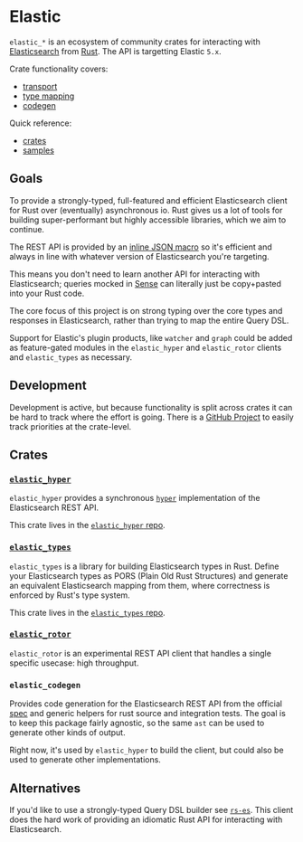 # Elastic

`elastic_*` is an ecosystem of community crates for interacting with [Elasticsearch](https://github.com/elastic/elasticsearch) from [Rust](https://www.rust-lang.org).
The API is targetting Elastic `5.x`.

Crate functionality covers:

- [transport](#elastic_hyper)
- [type mapping](#elastic_types)
- [codegen](#elastic_codegen)

Quick reference:

- [crates](#crates)
- [samples](https://github.com/elastic-rs/elastic-hyper/tree/master/samples)

## Goals

To provide a strongly-typed, full-featured and efficient Elasticsearch client for Rust over (eventually) asynchronous io. Rust gives us a lot of tools for building super-performant but highly accessible libraries, which we aim to continue.

The REST API is provided by an [inline JSON macro](https://github.com/KodrAus/json_str) so it's efficient and always in line with whatever version of Elasticsearch you're targeting.

This means you don't need to learn another API for interacting with Elasticsearch; queries mocked in [Sense](https://www.elastic.co/blog/found-sense-a-cool-json-aware-interface-to-elasticsearch) can literally just be copy+pasted into your Rust code.

The core focus of this project is on strong typing over the core types and responses in Elasticsearch, rather than trying to map the entire Query DSL.

Support for Elastic's plugin products, like `watcher` and `graph` could be added as feature-gated modules in the `elastic_hyper` and `elastic_rotor` clients and `elastic_types` as necessary.

## Development

Development is active, but because functionality is split across crates it can be hard to track where the effort is going.
There is a [GitHub Project](https://github.com/orgs/elastic-rs/projects/1) to easily track priorities at the crate-level.

## Crates

### [`elastic_hyper`](https://github.com/elastic-rs/elastic-hyper)

`elastic_hyper` provides a synchronous [`hyper`](https://github.com/hyperium/hyper) implementation of the Elasticsearch REST API.

This crate lives in the [`elastic_hyper` repo](https://github.com/elastic-rs/elastic-hyper).

### [`elastic_types`](https://github.com/elastic-rs/elastic-types)

`elastic_types` is a library for building Elasticsearch types in Rust. Define your Elasticsearch types as PORS (Plain Old Rust Structures) and generate an equivalent Elasticsearch mapping from them, where correctness is enforced by Rust's type system.

This crate lives in the [`elastic_types` repo](https://github.com/elastic-rs/elastic-types).

### [`elastic_rotor`](https://github.com/elastic-rs/elastic-rotor)

`elastic_rotor` is an experimental REST API client that handles a single specific usecase: high throughput.

### `elastic_codegen`

Provides code generation for the Elasticsearch REST API from the official [spec](https://github.com/elastic/elasticsearch/tree/master/rest-api-spec) and generic helpers for rust source and integration tests. The goal is to keep this package fairly agnostic, so the same `ast` can be used to generate other kinds of output.

Right now, it's used by `elastic_hyper` to build the client, but could also be used to generate other implementations.

## Alternatives

If you'd like to use a strongly-typed Query DSL builder see [`rs-es`](https://github.com/benashford/rs-es). This client does the hard work of providing an idiomatic Rust API for interacting with Elasticsearch.
